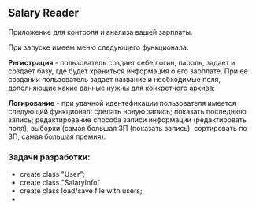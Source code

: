 ## Salary Reader
Приложение для контроля и анализа вашей зарплаты.

При запуске имеем меню следующего функционала: 

**Регистрация** - пользователь создает себе логин, пароль, задает и создает базу, где будет храниться информация
о его зарплате. При ее создании пользователь задает название и необходимые поля, дополняющие какие данные
нужны для конкретного архива;

**Логирование** - при удачной идентефикации пользователя имеется следующий функционал: 
сделать новую запись; 
показать последнюю запись; 
редактирование способа записи информации (редактировать поля); 
выборки (самая большая ЗП (показать запись), сортировать по ЗП, самая большая премия).

### Задачи разработки:

- create class "User";
- create class "SalaryInfo"
- create class load/save file with users;
- 